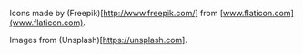 Icons made by (Freepik)[http://www.freepik.com/] from [www.flaticon.com](www.flaticon.com).

Images from (Unsplash)[https://unsplash.com].
